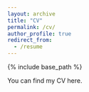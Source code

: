 ```yaml
---
layout: archive
title: "CV"
permalink: /cv/
author_profile: true
redirect_from:
  - /resume
---
```


{% include base_path %}

You can find my CV here. 
